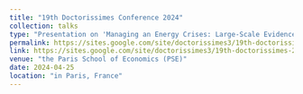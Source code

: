 ```yaml
---
title: "19th Doctorissimes Conference 2024"
collection: talks
type: "Presentation on 'Managing an Energy Crises: Large-Scale Evidence of Residential Natural Gas Savings Through Financial Rewards'"
permalink: https://sites.google.com/site/doctorissimes3/19th-doctorissimes-2024
link: https://sites.google.com/site/doctorissimes3/19th-doctorissimes-2024
venue: "the Paris School of Economics (PSE)"
date: 2024-04-25
location: "in Paris, France"
---
```

